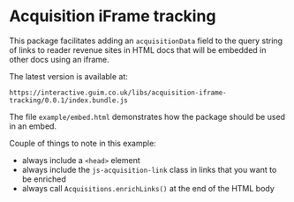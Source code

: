 # Acquisition iFrame tracking

This package facilitates adding an `acquisitionData` field to the query string of links to reader revenue sites in HTML docs that will be embedded in other docs using an iframe.

The latest version is available at:

`https://interactive.guim.co.uk/libs/acquisition-iframe-tracking/0.0.1/index.bundle.js`

The file `example/embed.html` demonstrates how the package should be used in an embed.

Couple of things to note in this example:
- always include a `<head>` element
- always include the `js-acquisition-link` class in links that you want to be enriched
- always call `Acquisitions.enrichLinks()` at the end of the HTML body
